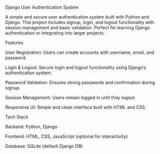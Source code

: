 Django User Authentication System

A simple and secure user authentication system built with Python and Django. This project includes signup, login, and logout functionality with session management and basic validation. Perfect for learning Django authentication or integrating into larger projects.

Features

User Registration: Users can create accounts with username, email, and password.

Login & Logout: Secure login and logout functionality using Django’s authentication system.

Password Validation: Ensures strong passwords and confirmation during signup.

Session Management: Users remain logged in until they logout.

Responsive UI: Simple and clean interface built with HTML and CSS.

Tech Stack

Backend: Python, Django

Frontend: HTML, CSS, JavaScript (optional for interactivity)

Database: SQLite (default Django DB)
